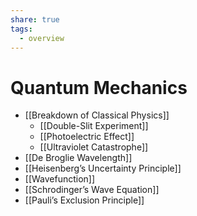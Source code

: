 ```yaml
---
share: true
tags:
  - overview
---
```


# Quantum Mechanics

- [[Breakdown of Classical Physics]]
	- [[Double-Slit Experiment]]
	- [[Photoelectric Effect]]
	- [[Ultraviolet Catastrophe]]
- [[De Broglie Wavelength]]
- [[Heisenberg’s Uncertainty Principle]]
- [[Wavefunction]]
- [[Schrodinger’s Wave Equation]]
- [[Pauli’s Exclusion Principle]]
